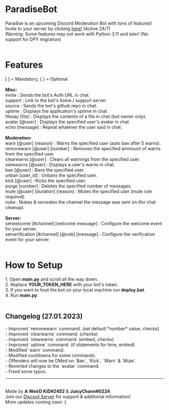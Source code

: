 # ParadiseBot
Paradise is an upcoming Discord Moderation Bot with tons of features!<br>
Invite to your server by clicking <a href="https://discord.com/oauth2/authorize?client_id=1050774601287860357&scope=bot+applications.commands&permissions=2199023255551">here!</a> (Active 24/7)<br>
Warning: Some features may not work with Python 3.11 and later! (No support for DPY migration)
<br><br>
<h1>Features</h1>
[ ] = Mandatory, { } = Optional<br>
<br>
<b>Misc:</b><br>
invite : Sends the bot's Auth URL in chat.<br>
support : Link to the bot's home / support server<br>
source : Sends the bot's github repo in chat.<br>
uptime : Displays the application's uptime in chat.<br>
filesay [file] : Displays the contents of a file in chat (bot owner only).<br>
avatar [@user] : Displays the specified user's avatar in chat.<br>
echo [message] : Repeat whatever the user said in chat.<br>
<br>
<b>Moderation:</b><br>
warn [@user] {reason} : Warns the specified user (auto ban after 5 warns).<br>
removewarn [@user] [number] : Removes the specified ammount of warns from the specified user.<br>
clearwarns [@user] : Clears all warnings from the specified user.<br>
viewwarns [@user] : Displays a user's warns in chat.<br>
ban [@user] : Bans the specified user.<br>
unban [user_id] : Unbans the specified user.<br>
kick [@user] : Kicks the specified user.<br>
purge [number] : Deletes the specified number of messages.<br>
mute [@user] [duration] {reason} : Mutes the specified user (mute role required).<br>
nuke : Nukes & recreates the channel the message was sent on (for chat cleanup).<br>
<br>
<b>Server:</b><br>
setwelcome [#channel] [welcome message] : Configure the welcome event for your server.<br>
setverification [#channel] [@role] [message] : Configure the verification event for your server.<br>
<br>
<h1>How to Setup</h1>
1. Open <b>main.py</b> and scroll all the way down.<br>
2. Replace <b>YOUR_TOKEN_HERE</b> with your bot's token.<br>
3. If you want to host the bot on your local machine run <b>deploy.bat</b>.<br>
4. Run <b>main.py</b>.<br>
<br>
<h2>Changelog (27.01.2023)</h2>
- Improved `removewarn` command. (set default *number* value, checks)<br>
- Improved `clearwarns` command. (checks)<br>
- Improved `viewwarns` command. (embed, checks)<br>
- Improved `uptime` command. (if statements for time, embed)<br>
- Modified `warn` command.<br>
- Modified cooldowns for some commands.<br>
- Offenders will now be DMed on `Ban`, `Kick`, `Warn` & `Mute`.<br>
- Reverted changes to the `avatar` command.<br>
- Fixed some typos.<br>
<hr>
<br>
Made by <b>A WeirD KiD#2452</b> & <b>JuicyChann#0224</b><br>
Join our <a href="https://discord.gg/kWvj4JsWbW">Discord Server</a> for support & additional information!<br>
More updates coming soon :)
